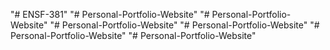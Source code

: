 "# ENSF-381" 
"# Personal-Portfolio-Website" 
"# Personal-Portfolio-Website" 
"# Personal-Portfolio-Website" 
"# Personal-Portfolio-Website" 
"# Personal-Portfolio-Website" 
"# Personal-Portfolio-Website" 

